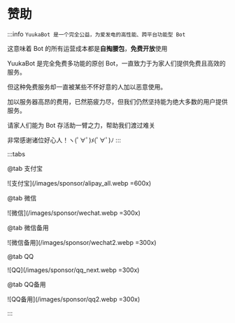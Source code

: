 # 赞助

:::info
`YuukaBot 是一个完全公益，为爱发电的高性能、跨平台功能型 Bot`

这意味着 Bot 的所有运营成本都是**自掏腰包**，**免费开放**使用

YuukaBot 是完全免费多功能的原创 Bot，一直致力于为家人们提供免费且高效的服务。

但这种免费服务却一直被某些不怀好意的人加以恶意使用。

加以服务器高昂的费用，已然筋疲力尽，但我们仍然坚持能为绝大多数的用户提供服务。

请家人们能为 Bot 存活助一臂之力，帮助我们渡过难关

非常感谢诸位好心人！ヽ(ﾟ∀ﾟ)ﾒ(ﾟ∀ﾟ)ﾉ
:::

:::tabs

@tab 支付宝

![支付宝](/images/sponsor/alipay_all.webp =600x)

@tab 微信

![微信](/images/sponsor/wechat.webp =300x)

@tab 微信备用

![微信备用](/images/sponsor/wechat2.webp =300x)

@tab QQ

![QQ](/images/sponsor/qq_next.webp =300x)

@tab QQ备用

![QQ备用](/images/sponsor/qq2.webp =300x)

:::
